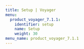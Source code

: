 ```yaml
---
title: Setup | Voyager
menu:
  product_voyager_7.1.1:
    identifier: setup
    name: Setup
    weight: 30
menu_name: product_voyager_7.1.1
---
```


